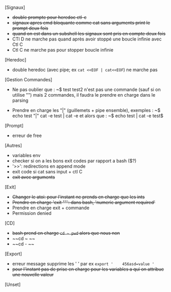 [Signaux]
- ~~double prompte pour heredoc ctl-c~~
- ~~signaux apres cmd bloquante comme cat sans arguments print le prompt deux fois~~
- ~~quand on est dans un subshell les signaux sont pris en compte deux fois~~
- CTl D ne marche pas quand après avoir stoppé une boucle infinie avec Ctl C
- Ctl C ne marche pas pour stopper boucle infinie


[Heredoc]
- double heredoc (avec pipe; ex `cat <<EOF | cat<<EOF`) ne marche pas

[Gestion Commandes]
- Ne pas oublier que :
	~$ test
	test2
n'est pas une commande (sauf si on utilise "") mais 2 commandes,
il faudra le prendre en charge dans le parsing

- Prendre en charge les "|" (guillemets + pipe ensemble), exemples :
	~$ echo test "|" cat -e
	test | cat -e
et alors que :
	~$ echo test | cat -e
	test$

[Prompt]
- erreur de free

[Autres]
- variables env
- checker si on a les bons exit codes par rapport a bash ($?)
- '>>': redirections en append mode
- exit code si cat sans input + ctl C
- ~~exit avec arguments~~

[Exit]
- ~~Changer le atoi: pour l'instant ne prends en charge que les ints~~
- ~~Prendre en charge 'exit ""': dans bash, 'numeric argument required'~~
- Prendre en charge exit + commande
- Permission denied

[CD]
- ~~bash prend en charge `cd ~ pwd` alors que nous non~~
- ~~cd ~ ~~
- ~~cd - ~~

[Export]
- erreur message supprime les ' ' par ex `export '    456asd=value '`
- ~~pour l'instant pas de prise en charge pour les variables a qui on attribue une nouvelle valeur~~

[Unset]

